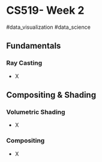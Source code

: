 # CS519- Week 2

#data_visualization #data_science 

## Fundamentals

### Ray Casting

- X

## Compositing & Shading

### Volumetric Shading

- X

### Compositing

- X